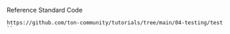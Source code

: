 Reference Standard Code

```
https://github.com/ton-community/tutorials/tree/main/04-testing/test
``
```
